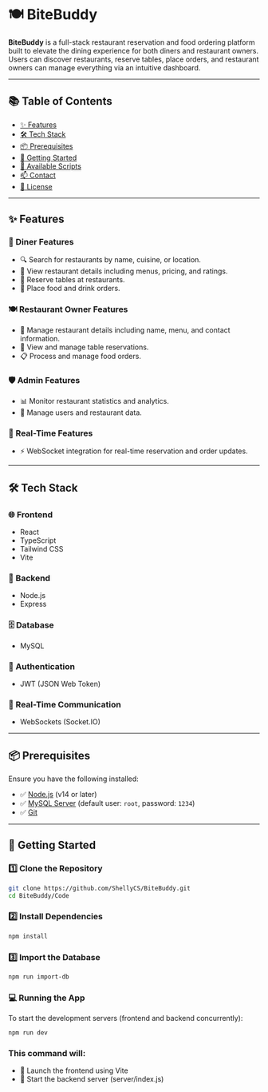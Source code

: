 # 🍽️ BiteBuddy

**BiteBuddy** is a full-stack restaurant reservation and food ordering platform built to elevate the dining experience for both diners and restaurant owners. Users can discover restaurants, reserve tables, place orders, and restaurant owners can manage everything via an intuitive dashboard.

---

## 📚 Table of Contents

- [✨ Features](#-features)
- [🛠️ Tech Stack](#-tech-stack)
- [📦 Prerequisites](#-prerequisites)
- [🚀 Getting Started](#-getting-started)
- [📂 Available Scripts](#-available-scripts)
- [📫 Contact](#-contact)
- [🧾 License](#-license)

---

## ✨ Features

### 👥 Diner Features
- 🔍 Search for restaurants by name, cuisine, or location.
- 📄 View restaurant details including menus, pricing, and ratings.
- 📅 Reserve tables at restaurants.
- 🛒 Place food and drink orders.

### 🍽️ Restaurant Owner Features
- 🏪 Manage restaurant details including name, menu, and contact information.
- 📆 View and manage table reservations.
- 📋 Process and manage food orders.

### 🛡️ Admin Features
- 📊 Monitor restaurant statistics and analytics.
- 👥 Manage users and restaurant data.

### 🔄 Real-Time Features
- ⚡ WebSocket integration for real-time reservation and order updates.

---

## 🛠️ Tech Stack

### 🌐 Frontend
- React
- TypeScript
- Tailwind CSS
- Vite

### 🧠 Backend
- Node.js
- Express

### 🗄️ Database
- MySQL

### 🔐 Authentication
- JWT (JSON Web Token)

### 🔌 Real-Time Communication
- WebSockets (Socket.IO)

---

## 📦 Prerequisites

Ensure you have the following installed:

- ✅ [Node.js](https://nodejs.org/) (v14 or later)
- ✅ [MySQL Server](https://www.mysql.com/) (default user: `root`, password: `1234`)
- ✅ [Git](https://git-scm.com/)

---

## 🚀 Getting Started

### 1️⃣ Clone the Repository

```bash
git clone https://github.com/ShellyCS/BiteBuddy.git
cd BiteBuddy/Code
```

### 2️⃣ Install Dependencies

```bash
npm install
```

### 3️⃣ Import the Database
```bash
npm run import-db
```

### 💻 Running the App
To start the development servers (frontend and backend concurrently):

```bash
npm run dev
```

### This command will:
- 🚀 Launch the frontend using Vite
- 🚀 Start the backend server (server/index.js)